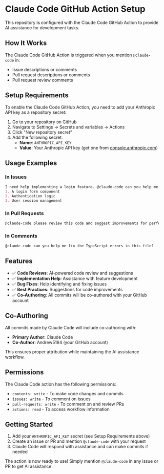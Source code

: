 # Claude Code GitHub Action Setup

This repository is configured with the Claude Code GitHub Action to provide AI assistance for development tasks.

## How It Works

The Claude Code GitHub Action is triggered when you mention `@claude-code` in:
- Issue descriptions or comments
- Pull request descriptions or comments
- Pull request review comments

## Setup Requirements

To enable the Claude Code GitHub Action, you need to add your Anthropic API key as a repository secret:

1. Go to your repository on GitHub
2. Navigate to Settings → Secrets and variables → Actions
3. Click "New repository secret"
4. Add the following secret:
   - **Name**: `ANTHROPIC_API_KEY`
   - **Value**: Your Anthropic API key (get one from [console.anthropic.com](https://console.anthropic.com))

## Usage Examples

### In Issues
```markdown
I need help implementing a login feature. @claude-code can you help me create:
1. A login form component
2. Authentication logic
3. User session management
```

### In Pull Requests
```markdown
@claude-code please review this code and suggest improvements for performance and security.
```

### In Comments
```markdown
@claude-code can you help me fix the TypeScript errors in this file?
```

## Features

- ✅ **Code Reviews**: AI-powered code review and suggestions
- ✅ **Implementation Help**: Assistance with feature development
- ✅ **Bug Fixes**: Help identifying and fixing issues
- ✅ **Best Practices**: Suggestions for code improvements
- ✅ **Co-Authoring**: All commits will be co-authored with your GitHub account

## Co-Authoring

All commits made by Claude Code will include co-authoring with:
- **Primary Author**: Claude Code
- **Co-Author**: Andrew5194 (your GitHub account)

This ensures proper attribution while maintaining the AI assistance workflow.

## Permissions

The Claude Code action has the following permissions:
- `contents: write` - To make code changes and commits
- `issues: write` - To comment on issues
- `pull-requests: write` - To comment on and review PRs
- `actions: read` - To access workflow information

## Getting Started

1. Add your `ANTHROPIC_API_KEY` secret (see Setup Requirements above)
2. Create an issue or PR and mention `@claude-code` with your request
3. Claude Code will respond with assistance and can make commits if needed

The action is now ready to use! Simply mention `@claude-code` in any issue or PR to get AI assistance.